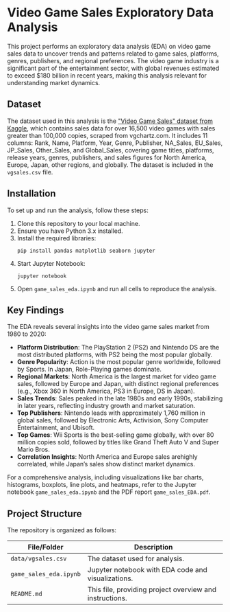 # Video Game Sales Exploratory Data Analysis

This project performs an exploratory data analysis (EDA) on video game sales data to uncover trends and patterns related to game sales, platforms, genres, publishers, and regional preferences. The video game industry is a significant part of the entertainment sector, with global revenues estimated to exceed $180 billion in recent years, making this analysis relevant for understanding market dynamics.

## Dataset

The dataset used in this analysis is the ["Video Game Sales" dataset from Kaggle](https://www.kaggle.com/datasets/gregorut/videogamesales), which contains sales data for over 16,500 video games with sales greater than 100,000 copies, scraped from vgchartz.com. It includes 11 columns: Rank, Name, Platform, Year, Genre, Publisher, NA_Sales, EU_Sales, JP_Sales, Other_Sales, and Global_Sales, covering game titles, platforms, release years, genres, publishers, and sales figures for North America, Europe, Japan, other regions, and globally. The dataset is included in the `vgsales.csv` file.

## Installation

To set up and run the analysis, follow these steps:

1. Clone this repository to your local machine.
2. Ensure you have Python 3.x installed.
3. Install the required libraries:
   ```
   pip install pandas matplotlib seaborn jupyter
   ```
4. Start Jupyter Notebook:
   ```
   jupyter notebook
   ```
5. Open `game_sales_eda.ipynb` and run all cells to reproduce the analysis.

## Key Findings

The EDA reveals several insights into the video game sales market from 1980 to 2020:

- **Platform Distribution**: The PlayStation 2 (PS2) and Nintendo DS are the most distributed platforms, with PS2 being the most popular globally.
- **Genre Popularity**: Action is the most popular genre worldwide, followed by Sports. In Japan, Role-Playing games dominate.
- **Regional Markets**: North America is the largest market for video game sales, followed by Europe and Japan, with distinct regional preferences (e.g., Xbox 360 in North America, PS3 in Europe, DS in Japan).
- **Sales Trends**: Sales peaked in the late 1980s and early 1990s, stabilizing in later years, reflecting industry growth and market saturation.
- **Top Publishers**: Nintendo leads with approximately 1,760 million in global sales, followed by Electronic Arts, Activision, Sony Computer Entertainment, and Ubisoft.
- **Top Games**: Wii Sports is the best-selling game globally, with over 80 million copies sold, followed by titles like Grand Theft Auto V and Super Mario Bros.
- **Correlation Insights**: North America and Europe sales arehighly correlated, while Japan’s sales show distinct market dynamics.

For a comprehensive analysis, including visualizations like bar charts, histograms, boxplots, line plots, and heatmaps, refer to the Jupyter notebook `game_sales_eda.ipynb` and the PDF report `game_sales_EDA.pdf`.

## Project Structure

The repository is organized as follows:

| File/Folder            | Description                                      |
|------------------------|--------------------------------------------------|
| `data/vgsales.csv`     | The dataset used for analysis.                   |
| `game_sales_eda.ipynb` | Jupyter notebook with EDA code and visualizations. |
| `README.md`            | This file, providing project overview and instructions. |


